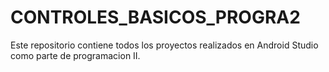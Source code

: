 # CONTROLES_BASICOS_PROGRA2
Este repositorio contiene todos los proyectos realizados en Android Studio como parte de programacion II.
